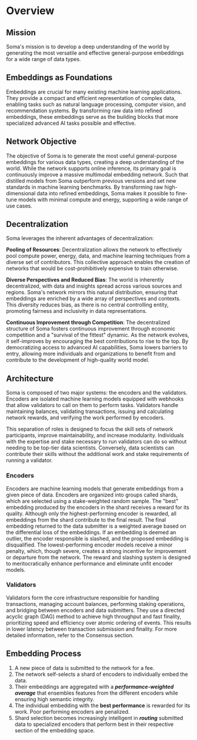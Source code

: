 # Overview

## Mission 

Soma's mission is to develop a deep understanding of the world by generating the most versatile and effective general-purpose embeddings for a wide range of data types.

## Embeddings as Foundations

Embeddings are crucial for many existing machine learning applications. They provide a compact and efficient representation of complex data, enabling tasks such as natural language processing, computer vision, and recommendation systems. By transforming raw data into refined embeddings, these embeddings serve as the building blocks that more specialized advanced AI tasks possible and effective.

## Network Objective

The objective of Soma is to generate the most useful general-purpose embeddings for various data types, creating a deep understanding of the world. While the network supports online inference, its primary goal is continuously improve a massive multimodal embedding network. Such that distilled models from Soma outperform previous versions and set new standards in machine learning benchmarks. By transforming raw high-dimensional data into refined embeddings, Soma makes it possible to fine-tune models with minimal compute and energy, supporting a wide range of use cases.

## Decentralization

Soma leverages the inherent advantages of decentralization:

**Pooling of Resources**: Decentralization allows the network to effectively pool compute power, energy, data, and machine learning techniques from a diverse set of contributors. This collective approach enables the creation of networks that would be cost-prohibitively expensive to train otherwise.

**Diverse Perspectives and Reduced Bias**: The world is inherently decentralized, with data and insights spread across various sources and regions. Soma's network mirrors this natural distribution, ensuring that embeddings are enriched by a wide array of perspectives and contexts. This diversity reduces bias, as there is no central controlling entity, promoting fairness and inclusivity in data representations.

**Continuous Improvement through Competition**: The decentralized structure of Soma fosters continuous improvement through economic competition and a "survival of the fittest" dynamic. As the network evolves, it self-improves by encouraging the best contributions to rise to the top. By democratizing access to advanced AI capabilities, Soma lowers barriers to entry, allowing more individuals and organizations to benefit from and contribute to the development of high-quality world model.

## Architecture

Soma is composed of two major systems: the encoders and the validators. Encoders are isolated machine learning models equipped with webhooks that allow validators to call on them to perform tasks. Validators handle maintaining balances, validating transactions, issuing and calculating network rewards, and verifying the work performed by encoders.

This separation of roles is designed to focus the skill sets of network participants, improve maintainability, and increase modularity. Individuals with the expertise and stake necessary to run validators can do so without needing to be top-tier data scientists. Conversely, data scientists can contribute their skills without the additional work and stake requirements of running a validator.

### Encoders

Encoders are machine learning models that generate embeddings from a given piece of data. Encoders are organized into groups called shards, which are selected using a stake-weighted random sample. The "best" embedding produced by the encoders in the shard receives a reward for its quality. Although only the highest-performing encoder is rewarded, all embeddings from the shard contribute to the final result. The final embedding returned to the data submitter is a weighted average based on the differential loss of the embeddings. If an embedding is deemed an outlier, the encoder responsible is slashed, and the proposed embedding is disqualified. The lowest-performing encoder models receive a minor penalty, which, though severe, creates a strong incentive for improvement or departure from the network. The reward and slashing system is designed to meritocratically enhance performance and eliminate unfit encoder models.

### Validators

Validators form the core infrastructure responsible for handling transactions, managing account balances, performing staking operations, and bridging between encoders and data submitters. They use a directed acyclic graph (DAG) method to achieve high throughput and fast finality, prioritizing speed and efficiency over atomic ordering of events. This results in lower latency between transaction submission and finality. For more detailed information, refer to the Consensus section.

## Embedding Process

1. A new piece of data is submitted to the network for a fee.
2. The network self-selects a shard of encoders to individually embed the data.
3. Their embeddings are aggregated with a ***performance-weighted average*** that ensembles features from the different encoders while ensuring high semantic integrity.
4. The individual embedding with the **best performance** is rewarded for its work. Poor performing encoders are penalized.
5. Shard selection becomes increasingly intelligent in ***routing*** submitted data to specialized encoders that perform best in their respective section of the embedding space.